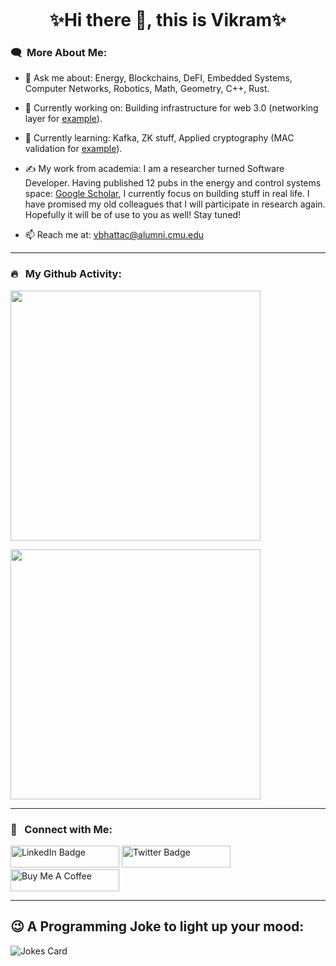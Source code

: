 <p align="center"><img src="https://komarev.com/ghpvc/?username=vbhattaccmu&style=flat-square&color=blue" alt=""></p>

<h1 align="center">
✨Hi there 👋, this is Vikram✨
</h1>

### :left_speech_bubble:	&nbsp;More About Me:

- 💬 Ask me about: Energy, Blockchains, DeFI, Embedded Systems, Computer Networks, Robotics, Math, Geometry, C++, Rust.

- 🔭 Currently working on: Building infrastructure for web 3.0 (networking layer for [example](https://github.com/vbhattaccmu/lynk)).
  
- 🌱 Currently learning: Kafka, ZK stuff, Applied cryptography (MAC validation for [example](https://github.com/vbhattaccmu/rlpx_handshake)).
  
- ✍️ My work from academia: I am a researcher turned Software Developer. Having published 12 pubs in the energy and control systems space: [Google Scholar](https://scholar.google.co.in/citations?user=91OsIQYAAAAJ&hl=en), I currently focus on building stuff in real life. I have promised my old colleagues that I will participate in research again. Hopefully it will be of use to you as well! Stay tuned!
  
- 📫 Reach me at: vbhattac@alumni.cmu.edu

---

### 🔥 &nbsp; My Github Activity:

<a href="https://git.io/streak-stats"><img src="http://github-readme-streak-stats.herokuapp.com?user=vbhattaccmu&theme=dark" width="400"></a>

<a href="https://github.com/vbhattaccmu/github-readme-stats"><img src="https://github-readme-stats.vercel.app/api/top-langs/?username=vbhattaccmu&layout=compact&theme=vision-friendly-dark" width="400"></a>

---

### :thought_balloon:	&nbsp; Connect with Me:

<p>
<a href="https://www.linkedin.com/in/vikram-bhattacharjee-3a04755b"><img src="https://img.shields.io/badge/LinkedIn-blue?style=for-the-badge&logo=linkedin&logoColor=white" alt="LinkedIn Badge" height="35" width="174" /></a>
<a href="https://twitter.com/vbhattac453"><img src="https://img.shields.io/badge/Twitter-blue?style=for-the-badge&logo=twitter&logoColor=white" alt="Twitter Badge" height="35" width="174"/></a>
<a href="https://www.buymeacoffee.com/vbhattaccmu" target="_blank"><img src="https://cdn.buymeacoffee.com/buttons/default-orange.png" alt="Buy Me A Coffee" height="35" width="174"/></a>
</p>

---

## 😉 A Programming Joke to light up your mood:
<!-- Markdown -->
![Jokes Card](https://readme-jokes.vercel.app/api)

